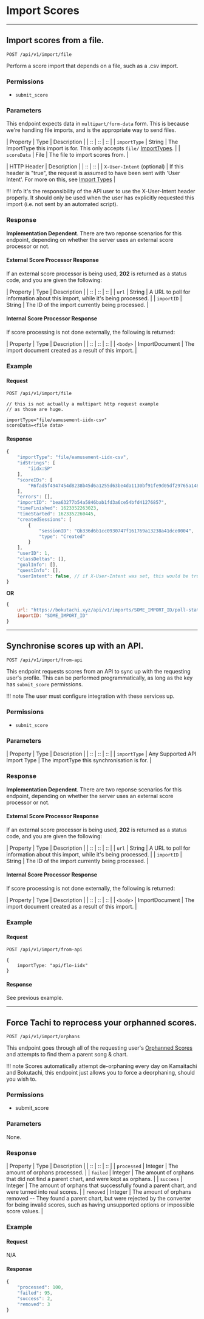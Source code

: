 # Import Scores

*****

## Import scores from a file.

```POST /api/v1/import/file```

Perform a score import that depends on a file, such as a .csv import.

### Permissions

- `submit_score`

### Parameters

This endpoint expects data in `multipart/form-data` form.
This is because we're handling file imports, and is the
appropriate way to send files.

| Property | Type | Description |
| :: | :: | :: |
| `importType` | String | The ImportType this import is for. This only accepts `file/` [ImportTypes](../../codebase/import/import-types.md). |
| `scoreData` | File | The file to import scores from. |

| HTTP Header | Description |
| :: | :: |
| `X-User-Intent` (optional) | If this header is "true", the request is assumed to have been sent with 'User Intent'. For more on this, see [Import Types](../../codebase/import/import-types.md) |

!!! info
	It's the responsibility of the API user to use the X-User-Intent
	header properly. It should only be used when the user
	has explicitly requested this import (i.e. not sent by an automated script).

### Response

**Implementation Dependent**.
There are two reponse scenarios for this endpoint, depending on whether the server uses an external score processor or not.

#### External Score Processor Response

If an external score processor is being used, **202** is returned as a status code, and you are given the following:

| Property | Type | Description |
| :: | :: | :: |
| `url` | String | A URL to poll for information about this import, while it's being processed. |
| `importID` | String | The ID of the import currently being processed. |

#### Internal Score Processor Response

If score processing is not done externally, the following is returned:

| Property | Type | Description |
| :: | :: | :: |
| `<body>` | ImportDocument | The import document created as a result of this import. |

### Example

#### Request
```
POST /api/v1/import/file
```

```
// this is not actually a multipart http request example
// as those are huge.

importType="file/eamusement-iidx-csv"
scoreData=<file data>
```

#### Response

```js
{
	"importType": "file/eamusement-iidx-csv",
	"idStrings": [
		"iidx:SP"
	],
	"scoreIDs": [
		"R6fad5f4947454d8238b45d6a1255d63be4da1130bf91fe9d05df29765a148da8"
	],
	"errors": [],
	"importID": "bea63277b54a5846bab1fd3a6ce54bfd41276857",
	"timeFinished": 1623352263023,
	"timeStarted": 1623352260445,
	"createdSessions": [
		{
			"sessionID": "Qb336d6b1cc0930747f161769a13238a41dce0004",
			"type": "Created"
		}
	],
	"userID": 1,
	"classDeltas": [],
	"goalInfo": [],
	"questInfo": [],
	"userIntent": false, // if X-User-Intent was set, this would be true.
}
```

**OR**

```js
{
	url: "https://bokutachi.xyz/api/v1/imports/SOME_IMPORT_ID/poll-status",
	importID: "SOME_IMPORT_ID"
}
```

*****

## Synchronise scores up with an API.

`POST /api/v1/import/from-api`

This endpoint requests scores from an API to sync up with the requesting user's profile. This can
be performed programmatically, as long as the key has `submit_score` permissions.

!!! note
	The user must configure integration with these services up.

### Permissions

- `submit_score`

### Parameters

| Property | Type | Description |
| :: | :: | :: |
| `importType` | Any Supported API Import Type | The importType this synchronisation is for. |

### Response

**Implementation Dependent**.
There are two reponse scenarios for this endpoint, depending on whether the server uses an external score processor or not.

#### External Score Processor Response

If an external score processor is being used, **202** is returned as a status code, and you are given the following:

| Property | Type | Description |
| :: | :: | :: |
| `url` | String | A URL to poll for information about this import, while it's being processed. |
| `importID` | String | The ID of the import currently being processed. |

#### Internal Score Processor Response

If score processing is not done externally, the following is returned:

| Property | Type | Description |
| :: | :: | :: |
| `<body>` | ImportDocument | The import document created as a result of this import. |

### Example

#### Request
```
POST /api/v1/import/from-api

{
	importType: "api/flo-iidx"
}
```


#### Response

See previous example.

*****

## Force Tachi to reprocess your orphanned scores.

`POST /api/v1/import/orphans`


This endpoint goes through all of the requesting user's [Orphanned Scores](../../codebase/import/orphans.md) and attempts to find them a parent song & chart.

!!! note
	Scores automatically attempt de-orphaning every day on Kamaitachi and Bokutachi,
	this endpoint just allows you to force a deorphaning, should you wish to.

### Permissions

- submit_score

### Parameters

None.

### Response

| Property | Type | Description |
| :: | :: | :: |
| `processed` | Integer | The amount of orphans processed. |
| `failed` | Integer | The amount of orphans that did not find a parent chart, and were kept as orphans. |
| `success` | Integer | The amount of orphans that successfully found a parent chart, and were turned into real scores. |
| `removed` | Integer | The amount of orphans removed -- They found a parent chart, but were rejected by the converter for being invalid scores, such as having unsupported options or impossible score values. |

### Example

#### Request

N/A

#### Response

```js
{
	"processed": 100,
	"failed": 95,
	"success": 2,
	"removed": 3
}
```
